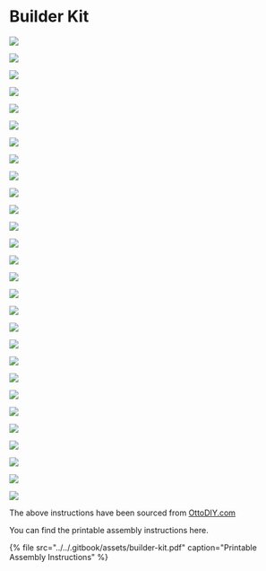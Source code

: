 # Builder Kit

![](../../.gitbook/assets/screenshot_1%20%284%29.png)

![](../../.gitbook/assets/screenshot_2%20%284%29.png)

![](../../.gitbook/assets/screenshot_3.png)

![](../../.gitbook/assets/screenshot_4%20%283%29.png)

![](../../.gitbook/assets/screenshot_5%20%281%29.png)

![](../../.gitbook/assets/screenshot_6%20%281%29.png)

![](../../.gitbook/assets/screenshot_7%20%281%29.png)

![](../../.gitbook/assets/screenshot_8.png)

![](../../.gitbook/assets/screenshot_9%20%281%29.png)

![](../../.gitbook/assets/screenshot_10%20%281%29.png)

![](../../.gitbook/assets/screenshot_11.png)

![](../../.gitbook/assets/screenshot_12.png)

![](../../.gitbook/assets/screenshot_13.png)

![](../../.gitbook/assets/screenshot_14%20%281%29.png)

![](../../.gitbook/assets/screenshot_15.png)

![](../../.gitbook/assets/screenshot_16%20%282%29.png)

![](../../.gitbook/assets/screenshot_17%20%281%29.png)

![](../../.gitbook/assets/screenshot_18.png)

![](../../.gitbook/assets/screenshot_19%20%282%29.png)

![](../../.gitbook/assets/screenshot_20.png)

![](../../.gitbook/assets/screenshot_21%20%283%29.png)

![](../../.gitbook/assets/screenshot_22%20%283%29.png)

![](../../.gitbook/assets/screenshot_23.png)

![](../../.gitbook/assets/screenshot_24%20%283%29.png)

![](../../.gitbook/assets/screenshot_25%20%281%29.png)

![](../../.gitbook/assets/screenshot_26%20%281%29.png)

![](../../.gitbook/assets/screenshot_27%20%283%29.png)

![](../../.gitbook/assets/screenshot_28%20%283%29.png)

The above instructions have been sourced from [OttoDIY.com](https://www.ottodiy.com/)

You can find the printable assembly instructions here.

{% file src="../../.gitbook/assets/builder-kit.pdf" caption="Printable Assembly Instructions" %}




